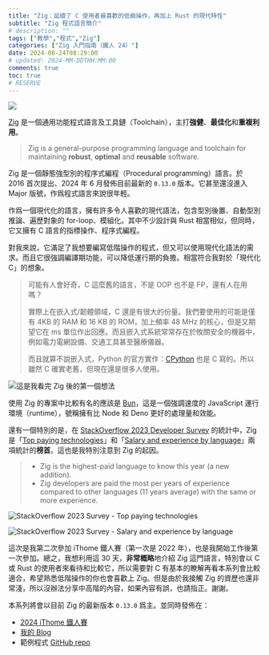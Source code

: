 ```yaml
---
title: "Zig：延續了 C 使用者最喜歡的低級操作，再加上 Rust 的現代特性"
subtitle: "Zig 程式語言簡介"
# description: ""
tags: ["教學","程式","Zig"]
categories: ["Zig 入門指南（鐵人 24）"]
date: 2024-08-24T08:29:00
# updated: 2024-MM-DDTHH:MM:00
comments: true
toc: true
# RESERVE
---
```


![][zig-logo]

[zig-logo]: https://blogger.googleusercontent.com/img/b/R29vZ2xl/AVvXsEgDIzO_N019K6RXkxJu-iDAbbcTfYkK6Qho6bId246ayGFMVPNPmDLMHC5tZAQ9ntsjFMAMPK7G4877j0tTm4bOXNi-0rnCSP0swQ9xbLnyq5f4KY5NDe-YThChesfkjJ2JYvy8zMWuA9VeBANgtIrbwR13Mr9-atZotQghIxhso6gQFXpSYShuPlV8AJA/s16000/zig-logo.png

[Zig](https://ziglang.org/) 是一個通用功能程式語言及工具鏈（Toolchain），主打**強健**、**最佳化**和**重複利用**。

> Zig is a general-purpose programming language and toolchain for maintaining **robust**, **optimal** and **reusable** software.

<!-- more -->

Zig 是一個靜態強型別的程序式編程（Procedural programming）語言。於 2016 首次提出、2024 年 6 月發佈目前最新的 `0.13.0` 版本。它甚至還沒進入 Major 版號，作爲程式語言來說很年輕。

作爲一個現代化的語言，擁有許多令人喜歡的現代語法，包含型別後置、自動型別推論、遍歷對象的 for-loop、模組化。其中不少設計與 Rust 相當相似，但同時，它又擁有 C 語言的指標操作、程序式編程。

對我來說，它滿足了我想要編寫低階操作的程式，但又可以使用現代化語法的需求。而且它很強調編譯期功能，可以降低運行期的負擔。相當符合我對於「現代化 C」的想象。

> 可能有人會好奇，C 這麼舊的語言，不是 OOP 也不是 FP，還有人在用嗎？
>
> 實際上在嵌入式/韌體領域，C 還是有很大的份量。我們要使用的可能是僅有 4KB 的 RAM 和 16 KB 的 ROM，加上頻率 48 MHz 的核心，但是又期望它在 ms 單位作出回應。而且嵌入式系統常常存在於攸關安全的機器中，例如電力電網設備、交通工具甚至醫療儀器。
>
> 而且就算不說嵌入式，Python 的官方實作：[CPython](https://github.com/python/cpython) 也是 C 寫的。所以雖然 C 確實老舊，但現在還是很多人使用。

![這是我看完 Zig 後的第一個想法][you-low]

[you-low]: https://blogger.googleusercontent.com/img/b/R29vZ2xl/AVvXsEg60A47naXk_Vkl1KGIUZ0cv4qSUBZHngA2t2l1eFGZzVllKrOei0dzy33ocT7goVEuHy0ATFKgj-g2TnIYFr0tVMzqqoSeMuYVSKFOeXyZWZ0fi5eOMIIbbBXR81-bTUZYODdKk7SSr-vAIHKSNdqzaof22pYk4oJgTsVojQxdjRe5SLZ9bxuUJvY4gw0/s16000/you-low.png

使用 Zig 的專案中比較有名的應該是 [Bun](https://bun.sh/)，這是一個強調速度的 JavaScript 運行環境（runtime），號稱擁有比 Node 和 Deno 更好的處理量和效能。

還有一個特別的是，在 [StackOverflow 2023 Developer Survey](https://survey.stackoverflow.co/2023/) 的統計中，Zig 是「[Top paying technologies](https://survey.stackoverflow.co/2023/#section-top-paying-technologies-top-paying-technologies)」和「[Salary and experience by language](https://survey.stackoverflow.co/2023/#section-salary-salary-and-experience-by-language)」兩項統計的**榜首**。這也是我特別注意到 Zig 的起因。

> - Zig is the highest-paid language to know this year (a new addition).
> - Zig developers are paid the most per years of experience compared to other languages (11 years average) with the same or more experience.

![StackOverflow 2023 Survey - Top paying technologies][zig-top-paying]

![StackOverflow 2023 Survey - Salary and experience by language][zig-salary-and-exp]

[zig-top-paying]: https://blogger.googleusercontent.com/img/b/R29vZ2xl/AVvXsEglM8dw4QJvFR-QTimBFyj4CuHgFbcPxcN4Vt-E3uvSFcYdT2JjydTQ-jPZxo8OQYuLLjmF_nkaHG9nRNAVzdoIpauXnMs_uiCaLYD9EuddV18HnNwAkhfQ4jgb7uXGKBBuaKVXhuZHqgd_m7P5OmQxbWC4EMi7acZRsSvmhQDaw8Yc24C3wM7Bjc11rJM/s16000/zig-top-paying.png
[zig-salary-and-exp]: https://blogger.googleusercontent.com/img/b/R29vZ2xl/AVvXsEjeFEfTfIvjq3Gz3yeqKVN1coC30NS7vTEtnxWD2Oh2UdOrVtVMJPMd13s9uw4r9GzSacYpZKi1Yac7eBwJcsLL6eHdm7MVICf83D99eaDJEn9WigQoKYWvqbJHJYaJE0zKVeWtsMDOmTeQOn_KHOGS-bGUvE8GjmPHHmGhe8VUPzLaK2k_w_tpnLVnO28/s16000/zig-salary-and-exp.png

這次是我第二次參加 iThome 鐵人賽（第一次是 2022 年），也是我開始工作後第一次參加。總之，我想利用這 30 天，**非常概略**地介紹 Zig 這門語言，特別會以 C 或 Rust 的使用者來看待和比較它，所以需要對 C 有基本的瞭解再看本系列會比較適合，希望熟悉低階操作的你也會喜歡上 Zig。但是由於我接觸 Zig 的資歷也還非常淺，所以沒辦法分享中高階的內容，如果內容有誤，也請指正。謝謝。

本系列將會以目前 Zig 的最新版本 `0.13.0` 爲主。並同時發佈在：

- [2024 iThome 鐵人賽](https://ithelp.ithome.com.tw/users/20151756/ironman/7460)
- [我的 Blog](https://ziteh.github.io/categories/Zig-入門指南（鐵人-24）/)
- 範例程式 [GitHub repo](https://github.com/ziteh/zig-learn-it24)
